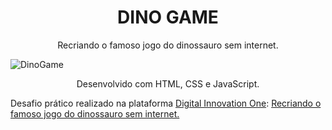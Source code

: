 #  <h1 align="center"> DINO GAME </h1>

<p align="center"> </p>

 <p align="center">Recriando o famoso jogo do dinossauro sem internet.</p>

![DinoGame](https://user-images.githubusercontent.com/87531075/147508650-a3950515-2247-4837-9753-0292a998f889.png)


 <p align="center">Desenvolvido com HTML, CSS e JavaScript.</p>


 <p align="left">
  Desafio prático realizado na plataforma <a href="https://web.digitalinnovation.one/home">Digital Innovation One</a>: <a href="https://web.digitalinnovation.one/lab/recriando-o-famoso-jogo-do-dinossauro-sem-internet/learning/f3a3e8c6-7a18-4653-942b-7ca144043213">Recriando o famoso jogo do dinossauro sem internet.</a>
</p>

